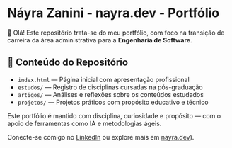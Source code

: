 # Náyra Zanini - nayra.dev - Portfólio

👋 Olá! Este repositório trata-se do meu portfólio, com foco na transição de carreira da área administrativa para a **Engenharia de Software**.

## 📁 Conteúdo do Repositório

- `index.html` — Página inicial com apresentação profissional
- `estudos/` — Registro de disciplinas cursadas na pós-graduação
- `artigos/` — Análises e reflexões sobre os conteúdos estudados
- `projetos/` — Projetos práticos com propósito educativo e técnico


Este portfólio é mantido com disciplina, curiosidade e propósito — com o apoio de ferramentas como IA e metodologias ágeis.

Conecte-se comigo no [LinkedIn](https://www.linkedin.com/in/nayra-zanini) ou explore mais em [nayra.dev](https://nayrazanini.github.io/nayra.dev-portfolio/)).
